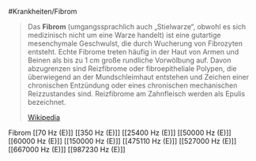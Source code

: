 #Krankheiten/Fibrom
> Das **Fibrom** (umgangssprachlich auch „Stielwarze“, obwohl es sich medizinisch nicht um eine Warze handelt) ist eine gutartige mesenchymale Geschwulst, die durch Wucherung von Fibrozyten entsteht. Echte Fibrome treten häufig in der Haut von Armen und Beinen als bis zu 1 cm große rundliche Vorwölbung auf. Davon abzugrenzen sind Reizfibrome oder fibroepitheliale Polypen, die überwiegend an der Mundschleimhaut entstehen und Zeichen einer chronischen Entzündung oder eines chronischen mechanischen Reizzustandes sind. Reizfibrome am Zahnfleisch werden als Epulis bezeichnet.
>
> [Wikipedia](https://de.wikipedia.org/wiki/Fibrom)

Fibrom
[[70 Hz (E)]]
[[350 Hz (E)]]
[[25400 Hz (E)]]
[[50000 Hz (E)]]
[[60000 Hz (E)]]
[[150000 Hz (E)]]
[[475110 Hz (E)]]
[[527000 Hz (E)]]
[[667000 Hz (E)]]
[[987230 Hz (E)]]